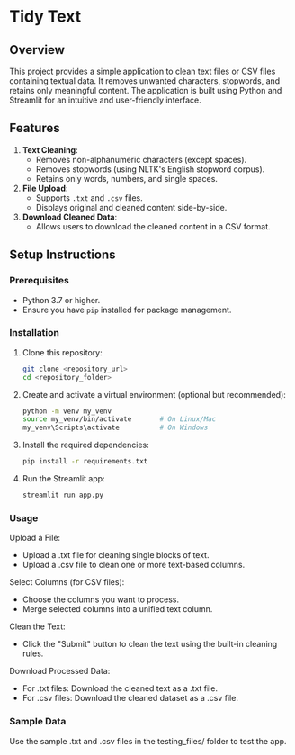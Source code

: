 # Tidy Text

## Overview
This project provides a simple application to clean text files or CSV files containing textual data. It removes unwanted characters, stopwords, and retains only meaningful content. The application is built using Python and Streamlit for an intuitive and user-friendly interface.


## Features
1. **Text Cleaning**:
   - Removes non-alphanumeric characters (except spaces).
   - Removes stopwords (using NLTK's English stopword corpus).
   - Retains only words, numbers, and single spaces.
2. **File Upload**:
   - Supports `.txt` and `.csv` files.
   - Displays original and cleaned content side-by-side.
3. **Download Cleaned Data**:
   - Allows users to download the cleaned content in a CSV format.
     

## Setup Instructions

### Prerequisites
- Python 3.7 or higher.
- Ensure you have `pip` installed for package management.

### Installation
1. Clone this repository:
   ```bash
   git clone <repository_url>
   cd <repository_folder>
2. Create and activate a virtual environment (optional but recommended):
   ```bash
   python -m venv my_venv
   source my_venv/bin/activate       # On Linux/Mac
   my_venv\Scripts\activate          # On Windows

4. Install the required dependencies:
   ```bash
   pip install -r requirements.txt

5. Run the Streamlit app:
   ```bash
   streamlit run app.py

### Usage
Upload a File:
- Upload a .txt file for cleaning single blocks of text.
- Upload a .csv file to clean one or more text-based columns.

Select Columns (for CSV files):
- Choose the columns you want to process.
- Merge selected columns into a unified text column.
  
Clean the Text:
- Click the "Submit" button to clean the text using the built-in cleaning rules.
  
Download Processed Data:
- For .txt files: Download the cleaned text as a .txt file.
- For .csv files: Download the cleaned dataset as a .csv file.
  
### Sample Data
Use the sample .txt and .csv files in the testing_files/ folder to test the app.
